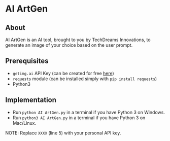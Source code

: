 # AI ArtGen

## About

AI ArtGen is an AI tool, brought to you by TechDreams Innovations, to generate an image of your choice based on the user prompt.

## Prerequisites 

- `getimg.ai` API Key (can be created for free [here](https://getimg.ai/text-to-image))
- `requests` module (can be installed simply with `pip install requests`)
- Python3

## Implementation

- Run `python AI ArtGen.py` in a terminal if you have Python 3 on Windows.
- Run `python3 AI ArtGen.py` in a terminal if you have Python 3 on Mac/Linux.

NOTE: Replace `XXXX` (line 5) with your personal API key.
